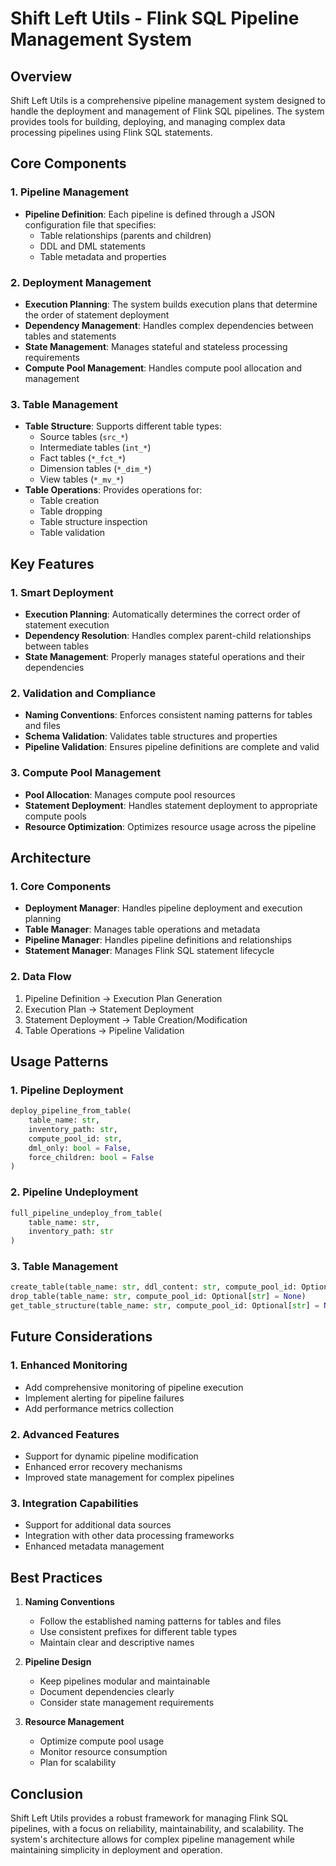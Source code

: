 # Shift Left Utils - Flink SQL Pipeline Management System

## Overview
Shift Left Utils is a comprehensive pipeline management system designed to handle the deployment and management of Flink SQL pipelines. The system provides tools for building, deploying, and managing complex data processing pipelines using Flink SQL statements.

## Core Components

### 1. Pipeline Management
- **Pipeline Definition**: Each pipeline is defined through a JSON configuration file that specifies:
  - Table relationships (parents and children)
  - DDL and DML statements
  - Table metadata and properties

### 2. Deployment Management
- **Execution Planning**: The system builds execution plans that determine the order of statement deployment
- **Dependency Management**: Handles complex dependencies between tables and statements
- **State Management**: Manages stateful and stateless processing requirements
- **Compute Pool Management**: Handles compute pool allocation and management

### 3. Table Management
- **Table Structure**: Supports different table types:
  - Source tables (`src_*`)
  - Intermediate tables (`int_*`)
  - Fact tables (`*_fct_*`)
  - Dimension tables (`*_dim_*`)
  - View tables (`*_mv_*`)
- **Table Operations**: Provides operations for:
  - Table creation
  - Table dropping
  - Table structure inspection
  - Table validation

## Key Features

### 1. Smart Deployment
- **Execution Planning**: Automatically determines the correct order of statement execution
- **Dependency Resolution**: Handles complex parent-child relationships between tables
- **State Management**: Properly manages stateful operations and their dependencies

### 2. Validation and Compliance
- **Naming Conventions**: Enforces consistent naming patterns for tables and files
- **Schema Validation**: Validates table structures and properties
- **Pipeline Validation**: Ensures pipeline definitions are complete and valid

### 3. Compute Pool Management
- **Pool Allocation**: Manages compute pool resources
- **Statement Deployment**: Handles statement deployment to appropriate compute pools
- **Resource Optimization**: Optimizes resource usage across the pipeline

## Architecture

### 1. Core Components
- **Deployment Manager**: Handles pipeline deployment and execution planning
- **Table Manager**: Manages table operations and metadata
- **Pipeline Manager**: Handles pipeline definitions and relationships
- **Statement Manager**: Manages Flink SQL statement lifecycle

### 2. Data Flow
1. Pipeline Definition → Execution Plan Generation
2. Execution Plan → Statement Deployment
3. Statement Deployment → Table Creation/Modification
4. Table Operations → Pipeline Validation

## Usage Patterns

### 1. Pipeline Deployment
```python
deploy_pipeline_from_table(
    table_name: str,
    inventory_path: str,
    compute_pool_id: str,
    dml_only: bool = False,
    force_children: bool = False
)
```

### 2. Pipeline Undeployment
```python
full_pipeline_undeploy_from_table(
    table_name: str,
    inventory_path: str
)
```

### 3. Table Management
```python
create_table(table_name: str, ddl_content: str, compute_pool_id: Optional[str] = None)
drop_table(table_name: str, compute_pool_id: Optional[str] = None)
get_table_structure(table_name: str, compute_pool_id: Optional[str] = None)
```

## Future Considerations

### 1. Enhanced Monitoring
- Add comprehensive monitoring of pipeline execution
- Implement alerting for pipeline failures
- Add performance metrics collection

### 2. Advanced Features
- Support for dynamic pipeline modification
- Enhanced error recovery mechanisms
- Improved state management for complex pipelines

### 3. Integration Capabilities
- Support for additional data sources
- Integration with other data processing frameworks
- Enhanced metadata management

## Best Practices

1. **Naming Conventions**
   - Follow the established naming patterns for tables and files
   - Use consistent prefixes for different table types
   - Maintain clear and descriptive names

2. **Pipeline Design**
   - Keep pipelines modular and maintainable
   - Document dependencies clearly
   - Consider state management requirements

3. **Resource Management**
   - Optimize compute pool usage
   - Monitor resource consumption
   - Plan for scalability

## Conclusion
Shift Left Utils provides a robust framework for managing Flink SQL pipelines, with a focus on reliability, maintainability, and scalability. The system's architecture allows for complex pipeline management while maintaining simplicity in deployment and operation. 